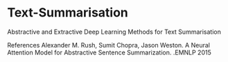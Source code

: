 # Text-Summarisation
Abstractive and Extractive Deep Learning Methods for Text Summarisation

References
Alexander M. Rush, Sumit Chopra, Jason Weston. A Neural Attention Model for Abstractive Sentence Summarization. .EMNLP 2015
